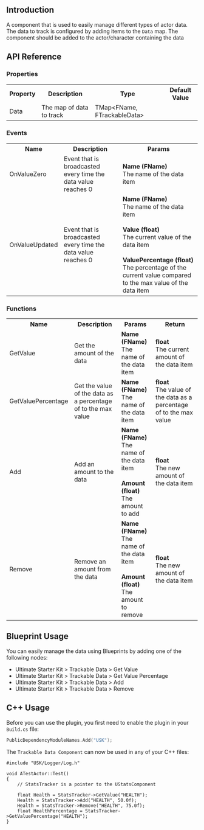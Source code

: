 ## Introduction
A component that is used to easily manage different types of actor data. The data to track is configured by adding items to the <code>Data</code> map. The component should be added to the actor/character containing the data

## API Reference
### Properties
<table>
    <tr>
        <th>Property</th>
        <th>Description</th>
        <th>Type</th>
        <th>Default Value</th>
    </tr>
    <tr>
        <td>Data</td>
        <td>The map of data to track</td>
        <td>TMap&lt;FName, FTrackableData&gt;</td>
        <td></td>
    </tr>
</table>

### Events
<table>
    <tr>
        <th>Name</th>
        <th>Description</th>
        <th>Params</th>
    </tr>
    <tr>
        <td>OnValueZero</td>
        <td>Event that is broadcasted every time the data value reaches 0</td>
        <td>
            <strong>Name (FName)</strong><br/>The name of the data item
        </td>
    </tr>
    <tr>
        <td>OnValueUpdated</td>
        <td>Event that is broadcasted every time the data value reaches 0</td>
        <td>
            <strong>Name (FName)</strong><br/>The name of the data item<br/><br/>
            <strong>Value (float)</strong><br/>The current value of the data item
            <br/><br/>
            <strong>ValuePercentage (float)</strong><br/>The percentage of the current value compared to the max value of the data item
        </td>
    </tr>
</table>

### Functions
<table>
    <tr>
        <th>Name</th>
        <th>Description</th>
        <th>Params</th>
        <th>Return</th>
    </tr>
    <tr>
        <td>GetValue</td>
        <td>Get the amount of the data</td>
        <td><strong>Name (FName)</strong><br/>The name of the data item</td>
        <td><strong>float</strong><br/>The current amount of the data item</td>
    </tr>
    <tr>
        <td>GetValuePercentage</td>
        <td>Get the value of the data as a percentage of to the max value</td>
        <td><strong>Name (FName)</strong><br/>The name of the data item</td>
        <td><strong>float</strong><br/>The value of the data as a percentage of to the max value</td>
    </tr>
    <tr>
        <td>Add</td>
        <td>Add an amount to the data</td>
        <td>
            <strong>Name (FName)</strong><br/>The name of the data item<br/><br/>
            <strong>Amount (float)</strong><br/>The amount to add
        </td>
        <td><strong>float</strong><br/>The new amount of the data item</td>
    </tr>
    <tr>
        <td>Remove</td>
        <td>Remove an amount from the data</td>
        <td>
            <strong>Name (FName)</strong><br/>The name of the data item<br/><br/>
            <strong>Amount (float)</strong><br/>The amount to remove
        </td>
        <td><strong>float</strong><br/>The new amount of the data item</td>
    </tr>
</table>

## Blueprint Usage
You can easily manage the data using Blueprints by adding one of the following nodes:
<ul>
    <li>Ultimate Starter Kit > Trackable Data > Get Value</li>
    <li>Ultimate Starter Kit > Trackable Data > Get Value Percentage</li>
    <li>Ultimate Starter Kit > Trackable Data > Add</li>
    <li>Ultimate Starter Kit > Trackable Data > Remove</li>
</ul>

## C++ Usage
Before you can use the plugin, you first need to enable the plugin in your <code>Build.cs</code> file:
```c++
PublicDependencyModuleNames.Add("USK");
```

The <code>Trackable Data Component</code> can now be used in any of your C++ files:
```
#include "USK/Logger/Log.h"

void ATestActor::Test()
{
    // StatsTracker is a pointer to the UStatsComponent

    float Health = StatsTracker->GetValue("HEALTH");
    Health = StatsTracker->Add("HEALTH", 50.0f);
    Health = StatsTracker->Remove("HEALTH", 75.0f);
    float HealthPercentage = StatsTracker->GetValuePercentage("HEALTH");
}
```